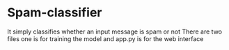 # Spam-classifier
It simply classifies whether an input message is spam or not
There are two files one is for training the model and app.py is for the web interface
